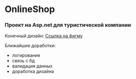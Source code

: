 # OnlineShop
<h3>Проект на Asp.net для туристической компании</h3>
Конечный дизайн:
<a href="https://www.figma.com/file/fzFbltIfVRtyXRGXdEIz4S/Vegans-Travel?type=design&node-id=2%3A2&mode=design&t=0V44F6L07hNwEI9j-1"> Ссылка на фигму </a>

Ближайшие доработки:
- логирование
- связь с бд
- валидация данных
- доработка дизайна
